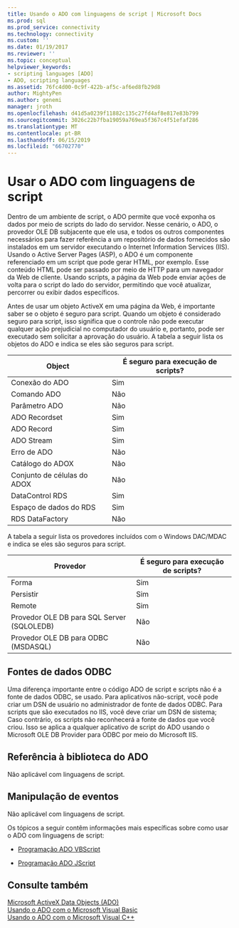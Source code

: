 ```yaml
---
title: Usando o ADO com linguagens de script | Microsoft Docs
ms.prod: sql
ms.prod_service: connectivity
ms.technology: connectivity
ms.custom: ''
ms.date: 01/19/2017
ms.reviewer: ''
ms.topic: conceptual
helpviewer_keywords:
- scripting languages [ADO]
- ADO, scripting languages
ms.assetid: 76fc4d00-0c9f-422b-af5c-af6ed8fb29d8
author: MightyPen
ms.author: genemi
manager: jroth
ms.openlocfilehash: d41d5a0239f11882c135c27fd4af8e817e83b799
ms.sourcegitcommit: 3026c22b7fba19059a769ea5f367c4f51efaf286
ms.translationtype: MT
ms.contentlocale: pt-BR
ms.lasthandoff: 06/15/2019
ms.locfileid: "66702770"
---
```

# <a name="using-ado-with-scripting-languages"></a>Usar o ADO com linguagens de script
Dentro de um ambiente de script, o ADO permite que você exponha os dados por meio de scripts do lado do servidor. Nesse cenário, o ADO, o provedor OLE DB subjacente que ele usa, e todos os outros componentes necessários para fazer referência a um repositório de dados fornecidos são instalados em um servidor executando o Internet Information Services (IIS). Usando o Active Server Pages (ASP), o ADO é um componente referenciado em um script que pode gerar HTML, por exemplo. Esse conteúdo HTML pode ser passado por meio de HTTP para um navegador da Web de cliente. Usando scripts, a página da Web pode enviar ações de volta para o script do lado do servidor, permitindo que você atualizar, percorrer ou exibir dados específicos.  
  
 Antes de usar um objeto ActiveX em uma página da Web, é importante saber se o objeto é seguro para script. Quando um objeto é considerado seguro para script, isso significa que o controle não pode executar qualquer ação prejudicial no computador do usuário e, portanto, pode ser executado sem solicitar a aprovação do usuário. A tabela a seguir lista os objetos do ADO e indica se eles são seguros para script.  
  
|Object|É seguro para execução de scripts?|  
|------------|-------------------------|  
|Conexão do ADO|Sim|  
|Comando ADO|Não|  
|Parâmetro ADO|Não|  
|ADO Recordset|Sim|  
|ADO Record|Sim|  
|ADO Stream|Sim|  
|Erro de ADO|Não|  
|Catálogo do ADOX|Não|  
|Conjunto de células do ADOX|Não|  
|DataControl RDS|Sim|  
|Espaço de dados do RDS|Sim|  
|RDS DataFactory|Não|  
  
 A tabela a seguir lista os provedores incluídos com o Windows DAC/MDAC e indica se eles são seguros para script.  
  
|Provedor|É seguro para execução de scripts?|  
|--------------|-------------------------|  
|Forma|Sim|  
|Persistir|Sim|  
|Remote|Sim|  
|Provedor OLE DB para SQL Server (SQLOLEDB)|Não|  
|Provedor OLE DB para ODBC (MSDASQL)|Não|  
  
## <a name="odbc-data-sources"></a>Fontes de dados ODBC  
 Uma diferença importante entre o código ADO de script e scripts não é a fonte de dados ODBC, se usado. Para aplicativos não-script, você pode criar um DSN de usuário no administrador de fonte de dados ODBC. Para scripts que são executados no IIS, você deve criar um DSN de sistema; Caso contrário, os scripts não reconhecerá a fonte de dados que você criou. Isso se aplica a qualquer aplicativo de script do ADO usando o Microsoft OLE DB Provider para ODBC por meio do Microsoft IIS.  
  
## <a name="referencing-the-ado-library"></a>Referência à biblioteca do ADO  
 Não aplicável com linguagens de script.  
  
## <a name="handling-events"></a>Manipulação de eventos  
 Não aplicável com linguagens de script.  
  
 Os tópicos a seguir contêm informações mais específicas sobre como usar o ADO com linguagens de script:  
  
-   [Programação ADO VBScript](../../../ado/guide/appendixes/vbscript-ado-programming.md)  
  
-   [Programação ADO JScript](../../../ado/guide/appendixes/jscript-ado-programming.md)  
  
## <a name="see-also"></a>Consulte também  
 [Microsoft ActiveX Data Objects (ADO)](../../../ado/microsoft-activex-data-objects-ado.md)   
 [Usando o ADO com o Microsoft Visual Basic](../../../ado/guide/appendixes/using-ado-with-microsoft-visual-basic.md)   
 [Usando o ADO com o Microsoft Visual C++](../../../ado/guide/appendixes/using-ado-with-microsoft-visual-c.md)   
